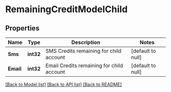 # RemainingCreditModelChild

## Properties
Name | Type | Description | Notes
------------ | ------------- | ------------- | -------------
**Sms** | **int32** | SMS Credits remaining for child account | [default to null]
**Email** | **int32** | Email Credits remaining for child account | [default to null]

[[Back to Model list]](../README.md#documentation-for-models) [[Back to API list]](../README.md#documentation-for-api-endpoints) [[Back to README]](../README.md)



